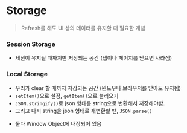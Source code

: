 # Storage

> Refresh를 해도 UI 상의 데이터를 유지할 때 필요한 개념

### Session Storage

- 세션이 유지될 때까지만 저장되는 공간 (탭이나 페이지를 닫으면 사라짐)

### Local Storage

- 우리가 clear 할 때까지 저장되는 공간 (윈도우나 브라우저를 닫아도 유지됨)
- `setItem()`으로 설정, `getItem()`으로 불러오기
- `JSON.stringify()`로 json 형태를 string으로 변환해서 저장해야함.
- 그리고 다시 string을 json 형태로 재변환할 땐, `JSON.parse()`

* 둘다 Window Object에 내장되어 있음
